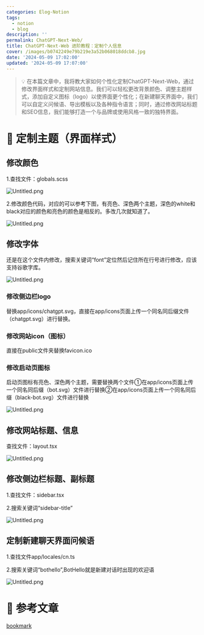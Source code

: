 ```yaml
---
categories: Elog-Notion
tags:
  - notion
  - blog
description: ''
permalink: ChatGPT-Next-Web/
title: ChatGPT-Next-Web 进阶教程：定制个人信息
cover: /images/b0742249e79b219e3a52b068018ddcb8.jpg
date: '2024-05-09 17:02:00'
updated: '2024-05-09 17:07:00'
---
```


> 💡 在本篇文章中，我将教大家如何个性化定制ChatGPT-Next-Web，通过修改界面样式和定制网站信息。我们可以轻松更改背景颜色、调整主题样式，添加自定义图标（logo）以使界面更个性化；在新建聊天界面中，我们可以自定义问候语、导出模板以及各种指令语言；同时，通过修改网站标题和SEO信息，我们能够打造一个与品牌或使用风格一致的独特界面。


# 📝 **定制主题（界面样式）**


## **修改颜色**


1.查找文件：globals.scss


![Untitled.png](/images/6233ef884111966eecf8265d1277ef95.png)


2.修改颜色代码，对应的可以参考下图，有亮色、深色两个主题，深色的white和black对应的颜色和亮色的颜色是相反的。多改几次就知道了。


![Untitled.png](/images/db7a8556dd15262058eaa09dee7cd372.png)


## **修改字体**


还是在这个文件内修改，搜索关键词“font”定位然后记住所在行号进行修改，应该支持谷歌字库。


![Untitled.png](/images/f9e1d214e9050c37e370dca7d24d3fb7.png)


### **修改侧边栏logo**


替换app/icons/chatgpt.svg，直接在app/icons页面上传一个同名同后缀文件（chatgpt.svg）进行替换。


### **修改网站icon（图标）**


直接在public文件夹替换favicon.ico


### 修改启动页图标


启动页图标有亮色、深色两个主题，需要替换两个文件①在app/icons页面上传一个同名同后缀（bot.svg）文件进行替换②在app/icons页面上传一个同名同后缀（black-bot.svg）文件进行替换


![Untitled.png](/images/0a093469dd3702e767153891271f58cf.png)


## 修改网站标题、信息


查找文件：layout.tsx


![Untitled.png](/images/9be7b735c9eaed51be0f289bc7153625.png)


## **修改侧边栏标题、副标题**


1.查找文件：sidebar.tsx


2.搜索关键词“sidebar-title”


![Untitled.png](/images/c7aecd88059a0c98304331a774758dee.png)


## **定制新建聊天界面问候语**


1.查找文件app/locales/cn.ts


2.搜索关键词“bothello”,BotHello就是新建对话时出现的欢迎语


![Untitled.png](/images/2141550cdcc4ec8567a2b7404a2b6367.png)


# 📎 参考文章


[bookmark](https://xyblog.xianyuw.cn/archives/chatgpt-next-web-jin-jie-jiao-cheng-ding-zhi-ge-ren-xin-xi)

